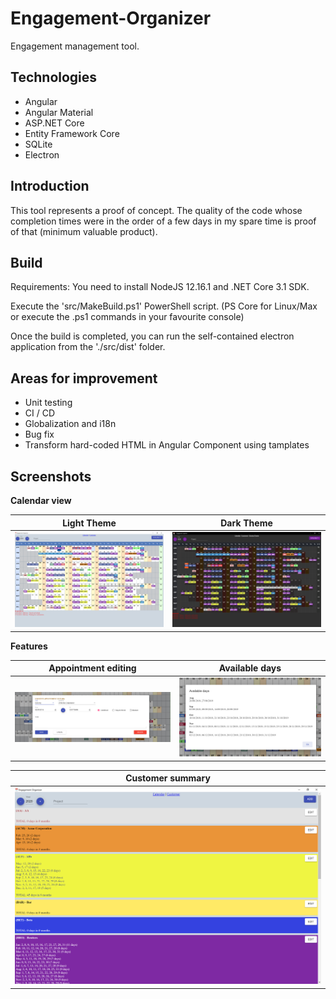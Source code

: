 # Engagement-Organizer
Engagement management tool. 

 ## Technologies

- Angular
- Angular Material
- ASP.NET Core
- Entity Framework Core
- SQLite
- Electron


## Introduction

This tool represents a proof of concept. The quality of the code whose completion times were in the order of a few days in my spare time is proof of that (minimum valuable product).

## Build

Requirements: You need to install NodeJS 12.16.1 and .NET Core 3.1 SDK.

Execute the 'src/MakeBuild.ps1' PowerShell script. (PS Core for Linux/Max or execute the .ps1 commands in your favourite console)

Once the build is completed, you can run the self-contained electron application from the './src/dist' folder.

## Areas for improvement

- Unit testing
- CI / CD
- Globalization and i18n
- Bug fix
- Transform hard-coded HTML in Angular Component using tamplates


## Screenshots

**Calendar view**

Light Theme             |  Dark Theme
:-------------------------:|:-------------------------:
![Full fixed lenght file example](docs/CalendarView.png)|![Full fixed lenght file example](docs/CalendarView_Dark.png)

**Features**

Appointment editing            |  Available days
:-------------------------:|:-------------------------:
![Full fixed lenght file example](docs/AppointmentEditing.png)|![Full fixed lenght file example](docs/AvailableDays.png)

Customer summary           |
:-------------------------:|
![Full fixed lenght file example](docs/CustomerSummary.png)|